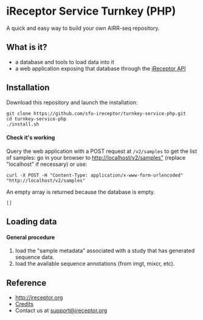 # iReceptor Service Turnkey (PHP)

A quick and easy way to build your own AIRR-seq repository.

## What is it?
- a database and tools to load data into it
- a web application exposing that database through the [iReceptor API](https://github.com/sfu-ireceptor/api)

## Installation
Download this repository and launch the installation:
```
git clone https://github.com/sfu-ireceptor/turnkey-service-php.git
cd turnkey-service-php
./install.sh
```

#### Check it's working
Query the web application with a POST request at `/v2/samples` to get the list of samples: go in your browser to <http://localhost/v2/samples"> (replace "localhost" if necessary) or use:
```
curl -X POST -H "Content-Type: application/x-www-form-urlencoded" "http://localhost/v2/samples"
```


An empty array is returned because the database is empty.
```
[]
```


## Loading data

#### General procedure
1. load the "sample metadata" associated with a study that has generated sequence data.
2. load the available sequence annotations (from imgt, mixcr, etc).


## Reference
- <http://ireceptor.org>
- [Credits](docs/credits.md)
- Contact us at <support@ireceptor.org>
